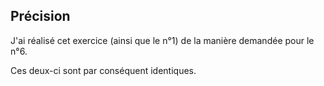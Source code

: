 ## Précision

J'ai réalisé cet exercice (ainsi que le n°1) de la manière demandée pour le n°6.

Ces deux-ci sont par conséquent identiques.
